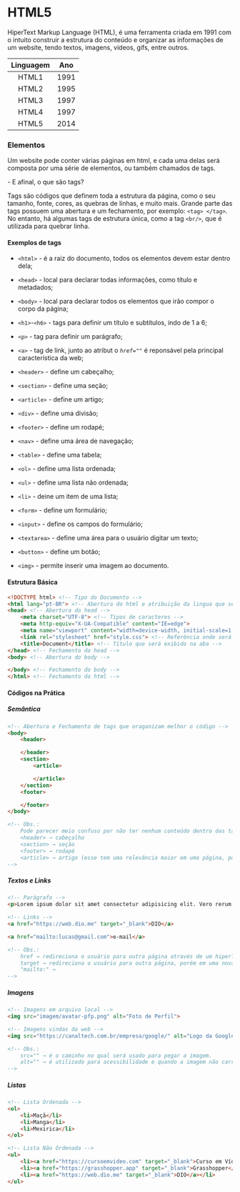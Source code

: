 # HTML5

HiperText Markup Language (HTML), é uma ferramenta criada em 1991 com o intuito construir a estrutura do conteúdo e organizar as informações de um website, tendo textos, imagens, vídeos, gifs, entre outros.

| Linguagem | Ano  |
|:---------:|:----:|
| HTML1     | 1991 |
| HTML2     | 1995 |
| HTML3     | 1997 |
| HTML4     | 1997 |
| HTML5     | 2014 |

### Elementos

Um website pode conter várias páginas em html, e cada uma delas será composta por uma série de elementos, ou também chamados de tags. 

\- E afinal, o que são tags? 

Tags são códigos que definem toda a estrutura da página, como o seu tamanho, fonte, cores, as quebras de linhas, e muito mais. Grande parte das tags possuem uma abertura e um fechamento, por exemplo: `<tag> </tag>`. No entanto, há algumas tags de estrutura única, como a tag `<br/>`, que é utilizada para quebrar linha.

#### Exemplos de tags

- `<html>` - é a raiz do documento, todos os elementos devem estar dentro dela;

- `<head>` - local para declarar todas informações, como título e metadados;

- `<body>` - local para declarar todos os elementos que irão compor o corpo da página;

- `<h1>`-`<h6>` - tags para definir um título e subtítulos, indo de 1 a 6;

- `<p>` - tag para definir um parágrafo;

- `<a>` - tag de link, junto ao atribut o *`href=""`* é reponsável pela principal característica da web;

- `<header>` - define um cabeçalho;

- `<section>` - define uma seção;

- `<article>` - define um artigo;

- `<div>` - define uma divisão;

- `<footer>` - define um rodapé;

- `<nav>` - define uma área de navegação;

- `<table>` - define uma tabela;

- `<ol>` - define uma lista ordenada;

- `<ul>` - define uma lista não ordenada;

- `<li>` - deine um item de uma lista;

- `<form>` - define um formulário;

- `<input>` - define os campos do formulário;

- `<textarea>` - define uma área para o usuário digitar um texto;

- `<button>` - define um botão;

- `<img>` - permite inserir uma imagem ao documento.

#### Estrutura Básica

```html
<!DOCTYPE html> <!-- Tipo do Documento -->
<html lang="pt-BR"> <!-- Abertura do html e atribuição da lingua que será exibida na página -->
<head> <!-- Abertura do head -->
    <meta charset="UTF-8"> <!-- Tipos de caracteres -->
    <meta http-equiv="X-UA-Compatible" content="IE=edge">
    <meta name="viewport" content="width=device-width, initial-scale=1.0">
    <link rel="stylesheet" href="style.css"> <!-- Referência onde será puxado o código de estilo em CSS -->
    <title>Document</title> <!-- Título que será exibido na aba -->
</head> <!-- Fechamento do head -->
<body> <!-- Abertura do body -->

</body> <!-- Fechamento do body -->
</html> <!-- Fechamento do html -->
```

#### Códigos na Prática

##### Semântica

```html
<!-- Abertura e Fechamento de tags que oraganizam melhor o código -->
<body>
    <header>

    </header>
    <section>
        <article>

        </article>
    </section>
    <footer>

    </footer>
</body>

<!-- Obs.:
    Pode parecer meio confuso por não ter nenhum conteúdo dentro das tags, mas isso é apenas uma demonstração da estrutura, que aliás, servem exatamenta para o que se refere seus nomes.
    <header> → cabeçalho
    <section> → seção
    <footer> → rodapé
    <article> → artigo (esse tem uma relevância maior em uma página, pois pode servir como um post de um blog. Um article pode conter outros elementos, como header, p, img)
-->
```

##### Textos e Links

```html
<!-- Parágrafo -->
<p>Lorem ipsum dolor sit amet consectetur adipisicing elit. Vero rerum quis eligendi neque nam quae saepe, repudiandae nihil corporis modi, natus dolorem pariatur eaque! Temporibus suscipit voluptatibus voluptates magni accusantium.</p>

<!-- Links -->
<a href="https://web.dio.me" target="_blank">DIO</a>

<a href="mailto:lucas@gmail.com">e-mail</a>

<!-- Obs.:
    href → redireciona o usuário para outra página através de um hiperlink.
    target → redireciona o usuário para outra página, porém em uma nova aba do navegaodr.
    "mailto:" → 
-->
```

##### Imagens

```html
<!-- Imagens em arquivo local -->
<img src="imagem/avatar-pfp.png" alt="Foto de Perfil">

<!-- Imagens vindas da web -->
<img src="https://canaltech.com.br/empresa/google/" alt="Logo da Google">

<!-- Obs.:
    src="" → é o caminho no qual será usado para pegar a imagem.
    alt="" → é utilizado para acessibilidade e quando a imagem não carrega, para isso é descrito o que a imagem apresenta.
-->
```

##### Listas

```html
<!-- Lista Ordenada -->
<ol>
    <li>Maçã</li>
    <li>Manga</li>
    <li>Mexirica</li>
</ol>

<!-- Lista Não Ordenada -->
<ul>
    <li><a href="https://cursoemvideo.com" target="_blank">Curso em Vídeo</a></li>
    <li><a href="https://grasshopper.app" target="_blank">Grasshopper</a></li>
    <li><a href="https://web.dio.me" target="_blank">DIO</a></li>
</ul>
```
